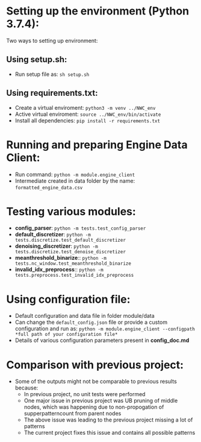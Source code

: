 # Setting up the environment (Python 3.7.4):
Two ways to setting up environment:

## Using setup.sh:
- Run setup file as: `sh setup.sh`

## Using requirements.txt:
- Create a virtual enviroment: `python3 -m venv ../NWC_env`
- Active virtual enviroment: `source ../NWC_env/bin/activate`
- Install all dependencies: `pip install -r requirements.txt`

# Running and preparing Engine Data Client:
- Run command: `python -m module.engine_client`
- Intermediate created in data folder by the name: `formatted_engine_data.csv`

# Testing various modules:
- **config_parser**: `python -m tests.test_config_parser`
- **default_discretizer**:	`python -m tests.discretize.test_default_discretizer`
- **denoising_discretizer**: `python -m tests.discretize.test_denoise_discretizer`
- **meanthreshold_binarize**:: `python -m tests.nc_window.test_meanthreshold_binarize`
- **invalid_idx_preprocess**:: `python -m tests.preprocess.test_invalid_idx_preprocess`

# Using configuration file:
- Default configuration and data file in folder module/data
- Can change the `default_config.json` file or provide a custom configuration and 
run as: `python -m module.engine_client --configpath *full path of your configuration file*`
- Details of various configuration parameters present in **config_doc.md**

# Comparison with previous project:
- Some of the outputs might not be comparable to previous results because:
    - In previous project, no unit tests were performed
    - One major issue in previous project was UB pruning of middle nodes, 
    which was happening due to non-propogation of supperpatterncount from parent nodes
    - The above issue was leading to the previous project missing a lot of patterns
    - The current project fixes this issue and contains all possible patterns